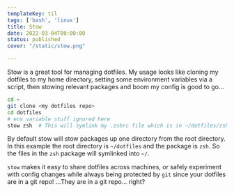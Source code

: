 ```yaml
---
templateKey: til
tags: ['bash', 'linux']
title: Stow
date: 2022-03-04T00:00:00
status: published
cover: "/static/stow.png"

---
```


Stow is a great tool for managing dotfiles. My usage looks like cloning my dotfiles to my home directory, setting some environment variables via a script, then stowing relevant packages and boom my config is good to go...

```bash
cd ~
git clone <my dotfiles repo>
cd dotfiles
# env variable stuff ignored here
stow zsh  # This will symlink my .zshrc file which is in ~/dotfiles/zsh to ~/.zshrc
```
By default stow will stow packages up one directory from the root directory. 
In this example the root directory is `~/dotfiles` and the package is `zsh`.
So the files in the `zsh` package will symlinked into `~/`.

`stow` makes it easy to share dotfiles across machines, or safely experiment with config changes while always being protected by `git` since your dotfiles are in a git repo!
...They are in a git repo... right?
